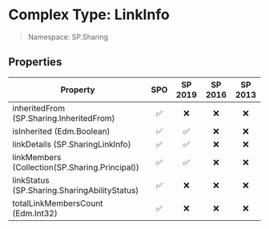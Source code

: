 # Complex Type: LinkInfo

> Namespace: SP.Sharing

## Properties

Property | SPO | SP 2019 | SP 2016 | SP 2013
----------|:---:|:-------:|:-------:|:-------:
inheritedFrom (SP.Sharing.InheritedFrom) | ✅ | ❌ | ❌ | ❌
isInherited (Edm.Boolean) | ✅ | ✅ | ❌ | ❌
linkDetails (SP.SharingLinkInfo) | ✅ | ✅ | ❌ | ❌
linkMembers (Collection(SP.Sharing.Principal)) | ✅ | ✅ | ❌ | ❌
linkStatus (SP.Sharing.SharingAbilityStatus) | ✅ | ❌ | ❌ | ❌
totalLinkMembersCount (Edm.Int32) | ✅ | ❌ | ❌ | ❌